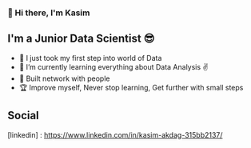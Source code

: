 ### :wave: Hi there, I'm Kasim

## I'm a Junior Data Scientist :sunglasses:
- :telescope: I just took my first step into world of Data
- :pencil: I’m currently learning everything about Data Analysis :v:
- :dancers: Built network with people
- :trophy: Improve myself, Never stop learning, Get further with small steps

## Social
[linkedin] : https://www.linkedin.com/in/kasim-akdag-315bb2137/